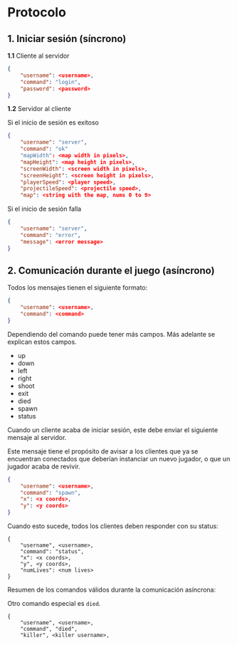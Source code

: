 # Protocolo

## 1. Iniciar sesión (síncrono)

**1.1** Cliente al servidor

```json
{
    "username": <username>,
    "command": "login",
    "password": <password>
}
```

**1.2** Servidor al cliente

Si el inicio de sesión es exitoso

```json
{
    "username": "server",
    "command": "ok"
    "mapWidth": <map width in pixels>,
    "mapHeight": <map height in pixels>,
    "screenWidth": <screen width in pixels>,
    "screenHeight": <screen height in pixels>,
    "playerSpeed": <player speed>,
    "projectileSpeed": <projectile speed>,
    "map": <string with the map, nums 0 to 9>
```

Si el inicio de sesión falla

```json
{
    "username": "server",
    "command": "error",
    "message": <error message>
}
```

## 2. Comunicación durante el juego (asíncrono)

Todos los mensajes tienen el siguiente formato:

```json
{
    "username": <username>,
    "command": <command>
}
```

Dependiendo del comando puede tener más campos. Más adelante se explican estos
campos.

- up
- down
- left
- right
- shoot
- exit
- died
- spawn
- status

Cuando un cliente acaba de iniciar sesión, este debe enviar el siguiente
mensaje al servidor.

Este mensaje tiene el propósito de avisar a los clientes que ya se encuentran
conectados que deberían instanciar un nuevo jugador, o que un jugador acaba de
revivir.

```json
{
    "username": <username>,
    "command": "spawn",
    "x": <x coords>,
    "y": <y coords>
}
```

Cuando esto sucede, todos los clientes deben responder con su status:

```
{
    "username", <username>,
    "command": "status",
    "x": <x coords>,
    "y", <y coords>,
    "numLives": <num lives>
}
```

Resumen de los comandos válidos durante la comunicación asíncrona:

Otro comando especial es `died`.

```
{
    "username", <username>,
    "command", "died",
    "killer", <killer username>,
```

